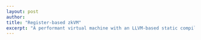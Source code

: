 ```yaml
---
layout: post
author: 
title: "Register-based zkVM"
excerpt: "A performant virtual machine with an LLVM-based static compiler"
--- 
```

